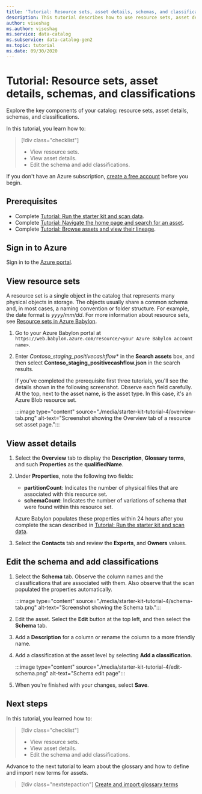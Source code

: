 ```yaml
---
title: 'Tutorial: Resource sets, asset details, schemas, and classifications'
description: This tutorial describes how to use resource sets, asset details, schemas, and classifications. 
author: viseshag
ms.author: viseshag
ms.service: data-catalog
ms.subservice: data-catalog-gen2
ms.topic: tutorial
ms.date: 09/30/2020
---
```


# Tutorial: Resource sets, asset details, schemas, and classifications

Explore the key components of your catalog: resource sets, asset details, schemas, and classifications.

In this tutorial, you learn how to:

> [!div class="checklist"]
>
> * View resource sets.
> * View asset details.
> * Edit the schema and add classifications.

If you don't have an Azure subscription, [create a free account](https://azure.microsoft.com/free/?ref=microsoft.com&utm_source=microsoft.com&utm_medium=docs&utm_campaign=visualstudio) before you begin.

## Prerequisites

* Complete [Tutorial: Run the starter kit and scan data](starter-kit-tutorial-1.md).
* Complete [Tutorial: Navigate the home page and search for an asset](starter-kit-tutorial-2.md ).
* Complete [Tutorial: Browse assets and view their lineage](starter-kit-tutorial-3.md ).

## Sign in to Azure

Sign in to the [Azure portal](https://portal.azure.com).

## View resource sets

A resource set is a single object in the catalog that represents many physical objects in storage. The objects usually share a common schema and, in most cases, a naming convention or folder structure. For example, the date format is *yyyy/mm/dd*. For more information about resource sets, see [Resource sets in Azure Babylon](concept-resource-sets.md).

1. Go to your Azure Babylon portal at `https://web.babylon.azure.com/resource/<your Azure Babylon account name>`.

2. Enter *Contoso_staging_positivecashflow** in the **Search assets** box, and then select **Contoso_staging_positivecashflow.json** in the search results.

   If you've completed the prerequisite first three tutorials, you'll see the details shown in the following screenshot. Observe each field carefully. At the top, next to the asset name, is the asset type. In this case, it's an Azure Blob resource set.

   :::image type="content" source="./media/starter-kit-tutorial-4/overview-tab.png" alt-text="Screenshot showing the Overview tab of a resource set asset page.":::

## View asset details

1. Select the **Overview** tab to display the **Description**, **Glossary terms**, and such **Properties** as the **qualifiedName**.

1. Under **Properties**, note the following two fields:

   * **partitionCount**: Indicates the number of physical files that are associated with this resource set.
   * **schemaCount**: Indicates the number of variations of schema that were found within this resource set.

   Azure Babylon populates these properties within 24 hours after you complete the scan described in [Tutorial: Run the starter kit and scan data](starter-kit-tutorial-1.md).

1. Select the **Contacts** tab and review the **Experts**, and **Owners** values.

## Edit the schema and add classifications

1. Select the **Schema** tab. Observe the column names and the classifications that are associated with them. Also observe that the scan populated the properties automatically.

   :::image type="content" source="./media/starter-kit-tutorial-4/schema-tab.png" alt-text="Screenshot showing the Schema tab.":::

1. Edit the asset. Select the **Edit** button at the top left, and then select the **Schema** tab.

1. Add a **Description** for a column or rename the column to a more friendly name.

1. Add a classification at the asset level by selecting **Add a classification**.

   :::image type="content" source="./media/starter-kit-tutorial-4/edit-schema.png" alt-text="Schema edit page":::

1. When you're finished with your changes, select **Save**.

## Next steps

In this tutorial, you learned how to:

> [!div class="checklist"]
>
> * View resource sets.
> * View asset details.
> * Edit the schema and add classifications.

Advance to the next tutorial to learn about the glossary and how to define and import new terms for assets.

> [!div class="nextstepaction"]
> [Create and import glossary terms](starter-kit-tutorial-5.md)


